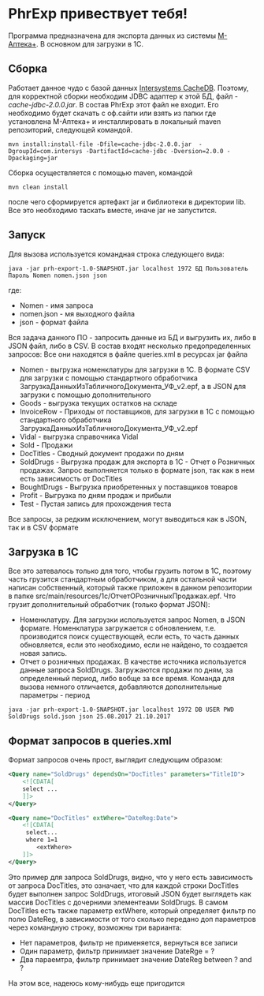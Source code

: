 # PhrExp привествует тебя!

Программа предназначена для экспорта данных из системы [М-Аптека+](http://www.m-apteka.com/m-apteka-plus/o-programme-m-apteka-plyus/). 
В основном для загрузки в 1С.

## Сборка

Работает данное чудо с базой данных [Intersystems CacheDB](http://www.intersystems.com/ru/our-products/cache/cache-overview/). 
Поэтому, для корректной сборки необходим JDBC адаптер к этой БД, файл - *cache-jdbc-2.0.0.jar*. В состав PhrExp этот файл не входит.
Его необходимо будет скачать с оф.сайти или взять из папки где установлена М-Аптека+ и инсталлировать в локальный maven репозиторий, следующей командой.

`mvn install:install-file -Dfile=cache-jdbc-2.0.0.jar  -DgroupId=com.intersys -DartifactId=cache-jdbc -Dversion=2.0.0 -Dpackaging=jar`

Сборка осуществляется с помощью maven, командой

`mvn clean install`

после чего сформируется артефакт jar и библиотеки в директории lib. Все это необходимо таскать вместе, иначе jar не запустится.

## Запуск
Для вызова используется командная строка следующего вида:

`java -jar prh-export-1.0-SNAPSHOT.jar localhost 1972 БД Пользователь Пароль Nomen nomen.json json`

где:
* Nomen - имя запроса 
* nomen.json - мя выходного файла
* json - формат файла

Вся задача данного ПО - запросить данные из БД и выгрузить их, либо в JSON файл, либо в CSV. В состав входят несколько предопределенных запросов:
Все они находятся в файле queries.xml в ресурсах jar файла

* Nomen - выгрузка номенклатуры для загрузки в 1С. В формате CSV для загрузки с помощью стандартного обработчика  ЗагрузкаДанныхИзТабличногоДокумента_УФ_v2.epf, а в JSON для загрузки с помощью дополнительного
* Goods - выгрузка текущих остатков на складе
* InvoiceRow - Приходы от поставщиков, для загрузки в 1С с помощью стандартного обработчика ЗагрузкаДанныхИзТабличногоДокумента_УФ_v2.epf
* Vidal - выгрузка справочника Vidal
* Sold - Продажи
* DocTitles - Сводный документ продажи по дням
* SoldDrugs - Выгрузка продаж для экспорта в 1С - Отчет о Розничных продажах. Запрос выполняется только в формате json, так как в нем есть зависимость от DocTitles
* BoughtDrugs - Выгрузка приобретенных у поставщиков товаров
* Profit - Выгрузка по дням продаж и прибыли
* Test - Пустая запись для прохождения теста

Все запросы, за редким исключением, могут выводиться как в JSON, так и в CSV формате 

## Загрузка в 1С

Все это затевалось только для того, чтобы грузить потом в 1С, поэтому часть грузится стандартным обработчиком, а для остальной части написан собственный, который также приложен в данном репозитории в папке src/main/resources/1c/ОтчетОРозничныхПродажах.epf.
Что грузит дополнительный обработчик (только формат JSON):
* Номенклатуру. Для загрузки используется запрос Nomen, в JSON формате. Номенклатура загружается с обновлением, т.е. производится поиск существующей, если есть, то часть данных обновляется, если это необходимо, если не найдено, то создается новая запись.
* Отчет о розничных продажах. В качестве источника используется данные запроса SoldDrugs. Загружаются продажи по дням, за определенный период, либо вобще за все время. Команда для вызова немного отличается, добавляются дополнительные параметры - период

`java -jar prh-export-1.0-SNAPSHOT.jar localhost 1972 DB USER PWD SoldDrugs sold.json json 25.08.2017 21.10.2017`

## Формат запросов в queries.xml
Формат запросов очень прост, выглядит следующим образом:

```xml
<Query name="SoldDrugs" dependsOn="DocTitles" parameters="TitleID">
    <![CDATA[
    select ...
    ]]>
</Query>

<Query name="DocTitles" extWhere="DateReg:Date">
    <![CDATA[
     select...
     where 1=1
        <extWhere>
    ]]>
</Query>
```
Это пример для запроса SoldDrugs, видно, что у него есть зависимость от запроса DocTitles, это означает, что для каждой строки DocTitles будет выполнен запрос SoldDrugs, итоговый JSON будет выглядеть как массив DocTitles с дочерними элементеами SoldDrugs.
В самом DocTitles есть также параметр extWhere, который определяет фильтр по полю DateReg, в зависимости от того сколько передано доп параметров через командную строку, возможны три варианта:

* Нет параметров, фильтр не применяется, вернуться все записи
* Один параметр, фильтр принимает значение DateRge = ?
* Два параемтра, фильтр принимает значение DateReg between ? and ?

На этом все, надеюсь кому-нибудь еще пригодится
